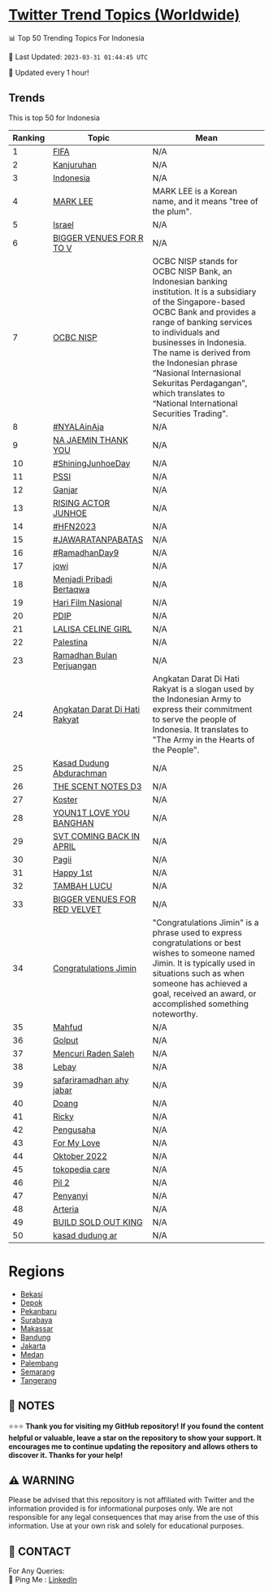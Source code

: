 [Twitter Trend Topics (Worldwide)](https://github.com/ErcinDedeoglu/Twitter-Trend-Topics)
==========


📊 Top 50 Trending Topics For Indonesia

📆 Last Updated: `2023-03-31 01:44:45 UTC`

🔧 Updated every 1 hour!


## Trends

This is top 50 for Indonesia

| Ranking | Topic | Mean |
| ------- | ------------ | ------------ |
| 1 | [FIFA](http://twitter.com/search?q=FIFA) | N/A |
| 2 | [Kanjuruhan](http://twitter.com/search?q=Kanjuruhan) | N/A |
| 3 | [Indonesia](http://twitter.com/search?q=Indonesia) | N/A |
| 4 | [MARK LEE](http://twitter.com/search?q=MARK+LEE) | MARK LEE is a Korean name, and it means "tree of the plum". |
| 5 | [Israel](http://twitter.com/search?q=Israel) | N/A |
| 6 | [BIGGER VENUES FOR R TO V](http://twitter.com/search?q=BIGGER+VENUES+FOR+R+TO+V) | N/A |
| 7 | [OCBC NISP](http://twitter.com/search?q=OCBC+NISP) | OCBC NISP stands for OCBC NISP Bank, an Indonesian banking institution. It is a subsidiary of the Singapore-based OCBC Bank and provides a range of banking services to individuals and businesses in Indonesia. The name is derived from the Indonesian phrase “Nasional Internasional Sekuritas Perdagangan”, which translates to “National International Securities Trading”. |
| 8 | [#NYALAinAja](http://twitter.com/search?q=%23NYALAinAja) | N/A |
| 9 | [NA JAEMIN THANK YOU](http://twitter.com/search?q=NA+JAEMIN+THANK+YOU) | N/A |
| 10 | [#ShiningJunhoeDay](http://twitter.com/search?q=%23ShiningJunhoeDay) | N/A |
| 11 | [PSSI](http://twitter.com/search?q=PSSI) | N/A |
| 12 | [Ganjar](http://twitter.com/search?q=Ganjar) | N/A |
| 13 | [RISING ACTOR JUNHOE](http://twitter.com/search?q=RISING+ACTOR+JUNHOE) | N/A |
| 14 | [#HFN2023](http://twitter.com/search?q=%23HFN2023) | N/A |
| 15 | [#JAWARATANPABATAS](http://twitter.com/search?q=%23JAWARATANPABATAS) | N/A |
| 16 | [#RamadhanDay9](http://twitter.com/search?q=%23RamadhanDay9) | N/A |
| 17 | [jowi](http://twitter.com/search?q=jowi) | N/A |
| 18 | [Menjadi Pribadi Bertaqwa](http://twitter.com/search?q=Menjadi+Pribadi+Bertaqwa) | N/A |
| 19 | [Hari Film Nasional](http://twitter.com/search?q=Hari+Film+Nasional) | N/A |
| 20 | [PDIP](http://twitter.com/search?q=PDIP) | N/A |
| 21 | [LALISA CELINE GIRL](http://twitter.com/search?q=LALISA+CELINE+GIRL) | N/A |
| 22 | [Palestina](http://twitter.com/search?q=Palestina) | N/A |
| 23 | [Ramadhan Bulan Perjuangan](http://twitter.com/search?q=Ramadhan+Bulan+Perjuangan) | N/A |
| 24 | [Angkatan Darat Di Hati Rakyat](http://twitter.com/search?q=Angkatan+Darat+Di+Hati+Rakyat) | Angkatan Darat Di Hati Rakyat is a slogan used by the Indonesian Army to express their commitment to serve the people of Indonesia. It translates to "The Army in the Hearts of the People". |
| 25 | [Kasad Dudung Abdurachman](http://twitter.com/search?q=Kasad+Dudung+Abdurachman) | N/A |
| 26 | [THE SCENT NOTES D3](http://twitter.com/search?q=THE+SCENT+NOTES+D3) | N/A |
| 27 | [Koster](http://twitter.com/search?q=Koster) | N/A |
| 28 | [YOUN1T LOVE YOU BANGHAN](http://twitter.com/search?q=YOUN1T+LOVE+YOU+BANGHAN) | N/A |
| 29 | [SVT COMING BACK IN APRIL](http://twitter.com/search?q=SVT+COMING+BACK+IN+APRIL) | N/A |
| 30 | [Pagii](http://twitter.com/search?q=Pagii) | N/A |
| 31 | [Happy 1st](http://twitter.com/search?q=Happy+1st) | N/A |
| 32 | [TAMBAH LUCU](http://twitter.com/search?q=TAMBAH+LUCU) | N/A |
| 33 | [BIGGER VENUES FOR RED VELVET](http://twitter.com/search?q=BIGGER+VENUES+FOR+RED+VELVET) | N/A |
| 34 | [Congratulations Jimin](http://twitter.com/search?q=Congratulations+Jimin) | "Congratulations Jimin" is a phrase used to express congratulations or best wishes to someone named Jimin. It is typically used in situations such as when someone has achieved a goal, received an award, or accomplished something noteworthy. |
| 35 | [Mahfud](http://twitter.com/search?q=Mahfud) | N/A |
| 36 | [Golput](http://twitter.com/search?q=Golput) | N/A |
| 37 | [Mencuri Raden Saleh](http://twitter.com/search?q=Mencuri+Raden+Saleh) | N/A |
| 38 | [Lebay](http://twitter.com/search?q=Lebay) | N/A |
| 39 | [safariramadhan ahy jabar](http://twitter.com/search?q=safariramadhan+ahy+jabar) | N/A |
| 40 | [Doang](http://twitter.com/search?q=Doang) | N/A |
| 41 | [Ricky](http://twitter.com/search?q=Ricky) | N/A |
| 42 | [Pengusaha](http://twitter.com/search?q=Pengusaha) | N/A |
| 43 | [For My Love](http://twitter.com/search?q=For+My+Love) | N/A |
| 44 | [Oktober 2022](http://twitter.com/search?q=Oktober+2022) | N/A |
| 45 | [tokopedia care](http://twitter.com/search?q=tokopedia+care) | N/A |
| 46 | [Pil 2](http://twitter.com/search?q=Pil+2) | N/A |
| 47 | [Penyanyi](http://twitter.com/search?q=Penyanyi) | N/A |
| 48 | [Arteria](http://twitter.com/search?q=Arteria) | N/A |
| 49 | [BUILD SOLD OUT KING](http://twitter.com/search?q=BUILD+SOLD+OUT+KING) | N/A |
| 50 | [kasad dudung ar](http://twitter.com/search?q=kasad+dudung+ar) | N/A |



# Regions

* [Bekasi](</Indonesia/Bekasi.md>)
* [Depok](</Indonesia/Depok.md>)
* [Pekanbaru](</Indonesia/Pekanbaru.md>)
* [Surabaya](</Indonesia/Surabaya.md>)
* [Makassar](</Indonesia/Makassar.md>)
* [Bandung](</Indonesia/Bandung.md>)
* [Jakarta](</Indonesia/Jakarta.md>)
* [Medan](</Indonesia/Medan.md>)
* [Palembang](</Indonesia/Palembang.md>)
* [Semarang](</Indonesia/Semarang.md>)
* [Tangerang](</Indonesia/Tangerang.md>)



## 📝 NOTES

⭐⭐⭐ **Thank you for visiting my GitHub repository! If you found the content helpful or valuable, leave a star on the repository to show your support. It encourages me to continue updating the repository and allows others to discover it. Thanks for your help!**


## ⚠️ WARNING

Please be advised that this repository is not affiliated with Twitter and the information provided is for informational purposes only. We are not responsible for any legal consequences that may arise from the use of this information. Use at your own risk and solely for educational purposes.


## 📨 CONTACT

 For Any Queries:  
            🏓 Ping Me : [LinkedIn](https://www.linkedin.com/in/ercindedeoglu/)
